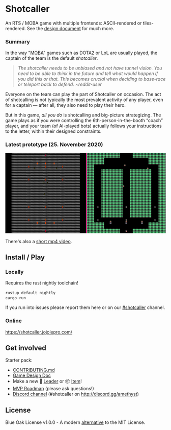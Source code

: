 # Shotcaller

An RTS / MOBA game with multiple frontends: ASCII-rendered or tiles-rendered. See the [design document](https://www.notion.so/erlendsh/Shotcaller-7374d2b2819c42ccb40f01dc7089d419) for much more.

### Summary

In the way "[MOBA](https://en.wikipedia.org/wiki/Multiplayer_online_battle_arena)" games such as DOTA2 or LoL are usually played, the captain of the team is the default *shotcaller*.

> *The shotcaller needs to be unbiased and not have tunnel vision. You need to be able to think in the future and tell what would happen if you did this or that. This becomes crucial when deciding to base-race or teleport back to defend. ~reddit-user*

Everyone on the team can play the part of Shotcaller on occasion. The act of shotcalling  is not typically the most prevalent activity of any player, even for a captain — after all, they also need to play their hero.

But in this game, *all you do* is shotcalling and big-picture strategizing. The game plays as if you were controlling the 6th-person-in-the-booth “coach” player, and your team (of AI-played bots) actually follows your instructions to the letter, within their designed constraints.


### Latest prototype (25. November 2020)

![shotcaller-2guis](./media/shotcaller-2guis.png)

There's also a [short mp4 video](./media/shotcaller-prototype.mp4).


## Install / Play

### Locally

Requires the rust nightly toolchain!

```
rustup default nightly
cargo run
```

If you run into issues please report them here or on our [#shotcaller](https://discord.gg/qvJyTYM) channel.

### Online

https://shotcaller.jojolepro.com/

## Get involved

Starter pack:

* [CONTRIBUTING.md](https://github.com/amethyst/shotcaller/blob/master/contributing.md)
* [Game Design Doc](https://www.notion.so/erlendsh/Shotcaller-7374d2b2819c42ccb40f01dc7089d419)
* Make a new :supervillain: [Leader](https://github.com/amethyst/shotcaller/issues/6) or :package: [Item](https://github.com/amethyst/shotcaller/issues/8)!
* [MVP Roadmap](https://github.com/amethyst/shotcaller/issues/4) (please ask questions!)
* [Discord channel](https://discord.gg/qvJyTYM) (#shotcaller on http://discord.gg/amethyst)

## License

Blue Oak License v1.0.0 - A modern [alternative](https://writing.kemitchell.com/2019/03/09/Deprecation-Notice.html) to the MIT License.
